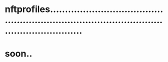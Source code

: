 # nftprofiles.....................................................................................................................
# soon..
